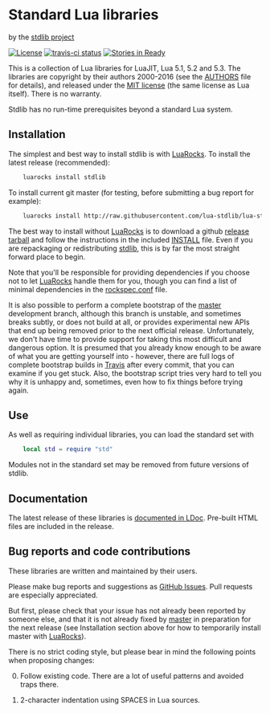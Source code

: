Standard Lua libraries
======================

by the [stdlib project][github]

[![License](http://img.shields.io/:license-mit-blue.svg)](http://mit-license.org)
[![travis-ci status](https://secure.travis-ci.org/lua-stdlib/lua-stdlib.png?branch=master)](http://travis-ci.org/lua-stdlib/lua-stdlib/builds)
[![Stories in Ready](https://badge.waffle.io/lua-stdlib/lua-stdlib.png?label=ready&title=Ready)](https://waffle.io/lua-stdlib/lua-stdlib)


This is a collection of Lua libraries for LuaJIT, Lua 5.1, 5.2 and 5.3.
The libraries are copyright by their authors 2000-2016 (see the
[AUTHORS][] file for details), and released under the [MIT license][mit]
(the same license as Lua itself). There is no warranty.

Stdlib has no run-time prerequisites beyond a standard Lua system.

[authors]: http://github.com/lua-stdlib/lua-stdlib/blob/master/AUTHORS
[github]: http://github.com/lua-stdlib/lua-stdlib/ "Github repository"
[lua]: http://www.lua.org "The Lua Project"
[mit]: http://mit-license.org "MIT License"


Installation
------------

The simplest and best way to install stdlib is with [LuaRocks][]. To
install the latest release (recommended):

```bash
    luarocks install stdlib
```

To install current git master (for testing, before submitting a bug
report for example):

```bash
    luarocks install http://raw.githubusercontent.com/lua-stdlib/lua-stdlib/master/stdlib-git-1.rockspec
```

The best way to install without [LuaRocks][] is to download a github
[release tarball][releases] and follow the instructions in the included
[INSTALL][] file.  Even if you are repackaging or redistributing
[stdlib][github], this is by far the most straight forward place to
begin.

Note that you'll be responsible for providing dependencies if you choose
not to let [LuaRocks][] handle them for you, though you can find a list
of minimal dependencies in the [rockspec.conf][] file.

It is also possible to perform a complete bootstrap of the
[master][github] development branch, although this branch is unstable,
and sometimes breaks subtly, or does not build at all, or provides
experimental new APIs that end up being removed prior to the next
official release. Unfortunately, we don't have time to provide support
for taking this most difficult and dangerous option. It is presumed
that you already know enough to be aware of what you are getting yourself
into - however, there are full logs of complete bootstrap builds in
[Travis][] after every commit, that you can examine if you get stuck.
Also, the bootstrap script tries very hard to tell you why it is unhappy
and, sometimes, even how to fix things before trying again.

[install]: http://raw.githubusercontent.com/lua-stdlib/lua-stdlib/release/INSTALL
[luarocks]: http://www.luarocks.org "Lua package manager"
[releases]: http://github.com/lua-stdlib/lua-stdlib/releases
[rockspec.conf]: http://github.com/lua-stdlib/lua-stdlib/blob/release/rockspec.conf
[travis]: http://travis-ci.org/lua-stdlib/lua-stdlib/builds


Use
---

As well as requiring individual libraries, you can load the standard
set with

```lua
    local std = require "std"
```

Modules not in the standard set may be removed from future versions of
stdlib.


Documentation
-------------

The latest release of these libraries is [documented in LDoc][github.io].
Pre-built HTML files are included in the release.

[github.io]: http://lua-stdlib.github.io/lua-stdlib


Bug reports and code contributions
----------------------------------

These libraries are written and maintained by their users.

Please make bug reports and suggestions as [GitHub Issues][issues].
Pull requests are especially appreciated.

But first, please check that your issue has not already been reported by
someone else, and that it is not already fixed by [master][github] in
preparation for the next release (see Installation section above for how
to temporarily install master with [LuaRocks][]).

There is no strict coding style, but please bear in mind the following
points when proposing changes:

0. Follow existing code. There are a lot of useful patterns and avoided
   traps there.

1. 2-character indentation using SPACES in Lua sources.

[issues]: http://github.com/lua-stdlib/lua-stdlib/issues
